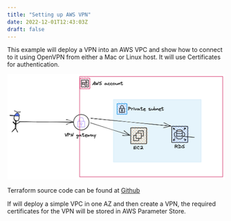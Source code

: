 ```yaml
---
title: "Setting up AWS VPN"
date: 2022-12-01T12:43:03Z
draft: false
---
```


This example will deploy a VPN into an AWS VPC and show how to connect to it using OpenVPN from either a Mac or Linux host. It will use 
Certificates for authentication.



![Image alt](/images/vpn.png)

Terraform source code can be found at [Github](https://github.com/narmitag/terraform-examples/tree/main/vpn)

If will deploy a simple VPC in one AZ and then create a VPN, the required certificates for the VPN will be stored in AWS Parameter Store.